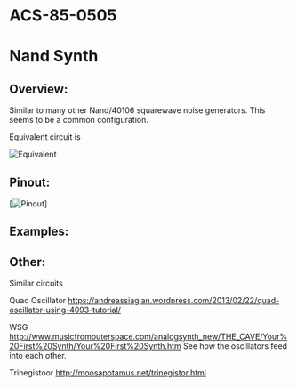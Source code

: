 # ACS-85-0505
Nand Synth
==============

## Overview:

Similar to many other Nand/40106 squarewave noise generators.  This seems to be a common configuration.  

Equivalent circuit is

![Equivalent](https://github.com/robstave/ArduinoComponentSketches/blob/master/ACS-85%20ATTiny85%20sketches/ACS-85-0505/images/eq.png)

 
## Pinout:
[![Pinout](https://github.com/robstave/ArduinoComponentSketches/blob/master/ACS-85%20ATTiny85%20sketches/ACS-85-0505/images/ACS-85-0505.png)]  


## Examples:



## Other:

Similar circuits

Quad Oscillator
https://andreassiagian.wordpress.com/2013/02/22/quad-oscillator-using-4093-tutorial/

WSG
http://www.musicfromouterspace.com/analogsynth_new/THE_CAVE/Your%20First%20Synth/Your%20First%20Synth.htm
See how the oscillators feed into each other.

Trinegistoor
http://moosapotamus.net/trinegistor.html

